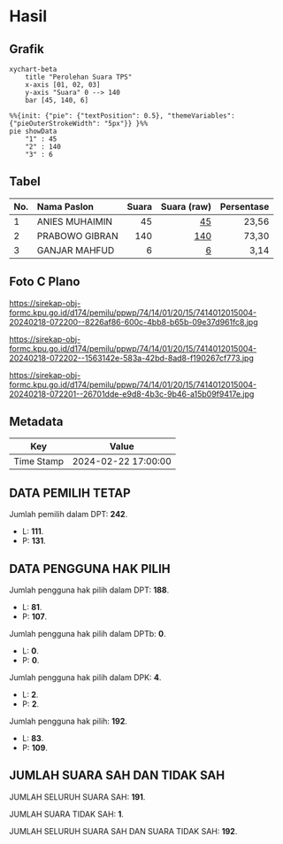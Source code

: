 # Hasil

## Grafik

```mermaid
xychart-beta
    title "Perolehan Suara TPS"
    x-axis [01, 02, 03]
    y-axis "Suara" 0 --> 140
    bar [45, 140, 6]
```

```mermaid
%%{init: {"pie": {"textPosition": 0.5}, "themeVariables": {"pieOuterStrokeWidth": "5px"}} }%%
pie showData
    "1" : 45
    "2" : 140
    "3" : 6
```

## Tabel

| No. | Nama Paslon    | Suara | Suara (raw) | Persentase |
|:--- |:-------------- | -----:| -----------:| ----------:|
| 1   | ANIES MUHAIMIN | 45    | [45][p-1]   | 23,56      |
| 2   | PRABOWO GIBRAN | 140   | [140][p-2]  | 73,30      |
| 3   | GANJAR MAHFUD  | 6     | [6][p-3]    | 3,14       |


[p-1]: https://github.com/gigit-pemilu/pemilu-2024-74-sulawesi-tenggara/blob/main/pilpres/hitung-suara/sub/74-sulawesi-tenggara/sub/14-buton-tengah/sub/01-lakudo/sub/2015-teluk-lasongko/sub/004-tps/sub/paslon-1.txt
[p-2]: https://github.com/gigit-pemilu/pemilu-2024-74-sulawesi-tenggara/blob/main/pilpres/hitung-suara/sub/74-sulawesi-tenggara/sub/14-buton-tengah/sub/01-lakudo/sub/2015-teluk-lasongko/sub/004-tps/sub/paslon-2.txt
[p-3]: https://github.com/gigit-pemilu/pemilu-2024-74-sulawesi-tenggara/blob/main/pilpres/hitung-suara/sub/74-sulawesi-tenggara/sub/14-buton-tengah/sub/01-lakudo/sub/2015-teluk-lasongko/sub/004-tps/sub/paslon-3.txt

## Foto C Plano

https://sirekap-obj-formc.kpu.go.id/d174/pemilu/ppwp/74/14/01/20/15/7414012015004-20240218-072200--8226af86-600c-4bb8-b65b-09e37d961fc8.jpg

https://sirekap-obj-formc.kpu.go.id/d174/pemilu/ppwp/74/14/01/20/15/7414012015004-20240218-072202--1563142e-583a-42bd-8ad8-f190267cf773.jpg

https://sirekap-obj-formc.kpu.go.id/d174/pemilu/ppwp/74/14/01/20/15/7414012015004-20240218-072201--26701dde-e9d8-4b3c-9b46-a15b09f9417e.jpg


## Metadata

| Key        | Value               |
| ---------- | ------------------- |
| Time Stamp | 2024-02-22 17:00:00 |


## DATA PEMILIH TETAP

Jumlah pemilih dalam DPT: **242**.
 * L: **111**.
 * P: **131**.

## DATA PENGGUNA HAK PILIH

Jumlah pengguna hak pilih dalam DPT: **188**.
 * L: **81**.
 * P: **107**.

Jumlah pengguna hak pilih dalam DPTb: **0**.
 * L: **0**.
 * P: **0**.

Jumlah pengguna hak pilih dalam DPK: **4**.
 * L: **2**.
 * P: **2**.

Jumlah pengguna hak pilih: **192**.
 * L: **83**.
 * P: **109**.

## JUMLAH SUARA SAH DAN TIDAK SAH

JUMLAH SELURUH SUARA SAH: **191**.

JUMLAH SUARA TIDAK SAH: **1**.

JUMLAH SELURUH SUARA SAH DAN SUARA TIDAK SAH: **192**.


